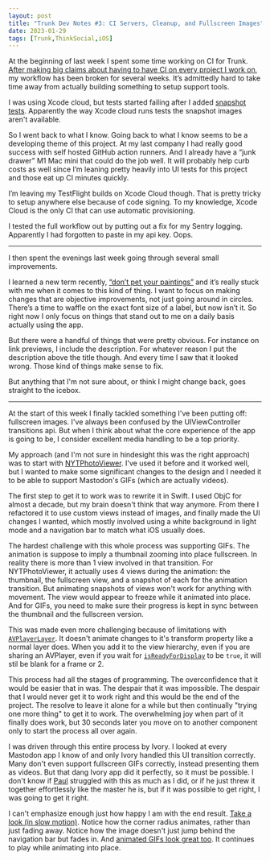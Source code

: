```yaml
---
layout: post
title: "Trunk Dev Notes #3: CI Servers, Cleanup, and Fullscreen Images"
date: 2023-01-29
tags: [Trunk,ThinkSocial,iOS]
---
```


At the beginning of last week I spent some time working on CI for Trunk. [After making big claims about having to have CI on every project I work on](https://mastodon.social/@davbeck/109530813220759111), my workflow has been broken for several weeks. It’s admittedly hard to take time away from actually building something to setup support tools.

I was using Xcode cloud, but tests started failing after I added [snapshot tests](https://github.com/pointfreeco/swift-snapshot-testing). Apparently the way Xcode cloud runs tests the snapshot images aren't available.

So I went back to what I know. Going back to what I know seems to be a developing theme of this project. At my last company I had really good success with self hosted GitHub action runners. And I already have a “junk drawer” M1 Mac mini that could do the job well. It will probably help curb costs as well since I’m leaning pretty heavily into UI tests for this project and those eat up CI minutes quickly.

I’m leaving my TestFlight builds on Xcode Cloud though. That is pretty tricky to setup anywhere else because of code signing. To my knowledge, Xcode Cloud is the only CI that can use automatic provisioning.

I tested the full workflow out by putting out a fix for my Sentry logging. Apparently I had forgotten to paste in my api key. Oops.

---

I then spent the evenings last week going through several small improvements.

I learned a new term recently, [“don’t pet your paintings”](https://theoatmeal.com/comics/creativity_petting) and it’s really stuck with me when it comes to this kind of thing. I want to focus on making changes that are objective improvements, not just going around in circles. There’s a time to waffle on the exact font size of a label, but now isn’t it. So right now I only focus on things that stand out to me on a daily basis actually using the app.

But there were a handful of things that were pretty obvious. For instance on link previews, I include the description. For whatever reason I put the description above the title though. And every time I saw that it looked wrong. Those kind of things make sense to fix.

But anything that I'm not sure about, or think I might change back, goes straight to the icebox.

---

At the start of this week I finally tackled something I've been putting off: fullscreen images. I've always been confused by the UIViewController transitions api. But when I think about what the core experience of the app is going to be, I consider excellent media handling to be a top priority.

My approach (and I'm not sure in hindesight this was the right approach) was to start with [NYTPhotoViewer](https://github.com/nytimes/NYTPhotoViewer). I've used it before and it worked well, but I wanted to make some significant changes to the design and I needed it to be able to support Mastodon's GIFs (which are actually videos).

The first step to get it to work was to rewrite it in Swift. I used ObjC for almost a decade, but my brain doesn't think that way anymore. From there I refactored it to use custom views instead of images, and finally made the UI changes I wanted, which mostly involved using a white background in light mode and a navigation bar to match what iOS usually does.

The hardest challenge with this whole process was supporting GIFs. The animation is suppose to imply a thumbnail zooming into place fullscreen. In reality there is more than 1 view involved in that transition. For NYTPhotoViewer, it actually uses 4 views during the animation: the thumbnail, the fullscreen view, and a snapshot of each for the animation transition. But animating snapshots of views won't work for anything with movement. The view would appear to freeze while it animated into place. And for GIFs, you need to make sure their progress is kept in sync between the thumbnail and the fullscreen version.

This was made even more challenging because of limitations with [`AVPlayerLayer`](https://developer.apple.com/documentation/avfoundation/avplayerlayer). It doesn't animate changes to it's transform property like a normal layer does. When you add it to the view hierarchy, even if you are sharing an AVPlayer, even if you wait for [`isReadyForDisplay`](https://developer.apple.com/documentation/avfoundation/avplayerlayer/1389748-isreadyfordisplay) to be `true`, it will stil be blank for a frame or 2.

This process had all the stages of programming. The overconfidence that it would be easier that in was. The despair that it was impossible. The despair that I would never get it to work right and this would be the end of the project. The resolve to leave it alone for a while but then continually "trying one more thing" to get it to work. The overwhelming joy when part of it finally does work, but 30 seconds later you move on to another component only to start the process all over again.

I was driven through this entire process by Ivory. I looked at every Mastodon app I know of and only Ivory handled this UI transition correctly. Many don't even support fullscreen GIFs correctly, instead presenting them as videos. But that dang Ivory app did it perfectly, so it must be possible. I don't know if [Paul](https://tapbots.social/@paul) struggled with this as much as I did, or if he just threw it together effortlessly like the master he is, but if it was possible to get right, I was going to get it right.

I can't emphasize enough just how happy I am with the end result. [Take a look (in slow motion)](/images/2023-01-29-trunk-dev-notes-3/fullscreen-transition-slowmow.mp4). Notice how the corner radius animates, rather than just fading away. Notice how the image doesn't just jump behind the navigation bar but fades in. And [animated GIFs look great too](/images/2023-01-29-trunk-dev-notes-3/fullscreen-transition-gif.mp4). It continues to play while animating into place.